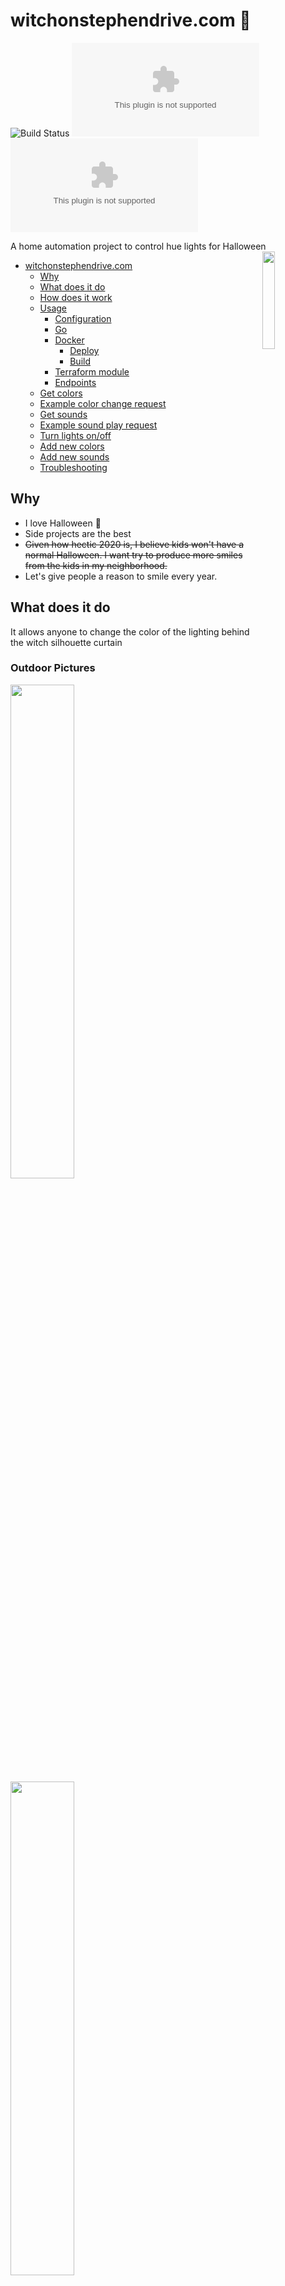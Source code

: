 # witchonstephendrive.com 🧹

![Build Status](https://github.com/circa10a/witchonstephendrive.com/workflows/build-docker-images/badge.svg)
[![PkgGoDev](https://pkg.go.dev/badge/github.com/circa10a/witchonstephendrive.com)](https://pkg.go.dev/github.com/circa10a/witchonstephendrive.com?tab=overview)
[![Go Report Card](https://goreportcard.com/badge/github.com/circa10a/witchonstephendrive.com)](https://goreportcard.com/report/github.com/circa10a/witchonstephendrive.com)

A home automation project to control hue lights for Halloween <img src="https://raw.githubusercontent.com/egonelbre/gophers/10cc13c5e29555ec23f689dc985c157a8d4692ab/vector/fairy-tale/witch-too-much-candy.svg" align="right" width="20%" height="20%"/>

- [witchonstephendrive.com](#witchonstephendrivecom---)
  - [Why](#why)
  - [What does it do](#what-does-it-do)
  - [How does it work](#how-does-it-work)
  - [Usage](#usage)
    - [Configuration](#configuration)
    - [Go](#go)
    - [Docker](#docker)
      - [Deploy](#deploy)
      - [Build](#build)
    - [Terraform module](#terraform-module)
    - [Endpoints](#endpoints)
  - [Get colors](#get-colors)
  - [Example color change request](#example-color-change-request)
  - [Get sounds](#get-sounds)
  - [Example sound play request](#example-sound-play-request)
  - [Turn lights on/off](#turn-lights-on/off)
  - [Add new colors](#add-new-colors)
  - [Add new sounds](#add-new-sounds)
  - [Troubleshooting](#troubleshooting)

## Why

- I love Halloween 🎃
- Side projects are the best
- ~~Given how hectic 2020 is, I believe kids won't have a normal Halloween. I want try to produce more smiles from the kids in my neighborhood.~~
- Let's give people a reason to smile every year.

## What does it do

It allows anyone to change the color of the lighting behind the witch silhouette curtain

### Outdoor Pictures

<p float="left">
  <img src="https://i.imgur.com/hQE6u6h.jpg" width="45%" height="45%"/>
  <img src="https://i.imgur.com/Qj296rO.jpg" width="45%" height="45%"/>
<p/>

### Site Preview

<img src="https://i.imgur.com/WTujMb2.png" width="25%" height="25%"/>

## How does it work

1. Uses [Caddy](https://github.com/caddyserver/caddy) as a reverse proxy to the `witch` app for TLS termination([let's encrypt](https://letsencrypt.org/)).
2. The `witch` app is a Go backend powered by [echo](https://echo.labstack.com/) that serves a vanilla html/css/js front end and has a `/color/:color` route.
3. Once a `/color/:color` route is hit via a `POST` request, the `witch` app uses the [huego](https://github.com/amimof/huego) library for manipulating the state of the philips hue multicolor bulbs. The hue bridge endpoint on your network is automatically discovered.
4. When a `/sound/:sound` route is hit via a `POST` request, the `witch` app writes to an in-memory queue which will then process sounds to play by calling [home assistant](https://www.home-assistant.io/) to play pre-configured halloween sounds through connected google assistant speakers. The reason for the queue is to ensure all sounds are played and do not get interrupted.

## Usage

### Configuration

|                                         |                                                                                                       |           |                    |
|-----------------------------------------|-------------------------------------------------------------------------------------------------------|-----------|--------------------|
| Environment Variable                    | Description                                                                                           | Required  | Default            |
| `WITCH_API_BASE_URL`                    | Base URL for all interactive POST requests                                                            | `false`   | `/api/v1`          |
| `WITCH_HOME_ASSISTANT_API_TOKEN`        | Home assistant API token to play `/local/<sound>.mp3` files                                           | `false`   | `""`               |
| `WITCH_HOME_ASSISTANT_ENTITY_ID`        | **Sounds only enabled if this is configured**. Name of home assistant speaker(`media_player.speaker)` | `false`   | `""`               |
| `WITCH_HOME_ASSISTANT_HOST`             | Address of home assistant                                                                             | `false`   | `http://127.0.0.1` |
| `WITCH_HOME_ASSISTANT_PORT`             | Listening port of home assistant                                                                      | `false`   | `8123`             |
| `WITCH_HUE_DEFAULT_COLORS`              | Map of light ID/default color to set at configured time. Ex. `var="8:cyan,9:pink"`                    | `false`   | `""`               |
| `WITCH_HUE_DEFAULT_COLORS_ENABLED`      | Enables scheduler to set default colors or not                                                        | `false`   | `false`            |
| `WITCH_HUE_DEFAULT_COLORS_START`        | Local time to set default colors at. Think of this as a nightly "reset"                               | `false`   | `22`               |
| `WITCH_HUE_TOKEN`                       | Philips Hue API Token                                                                                 | `true`    | None               |
| `WITCH_HUE_BRIDGE_REFRESH_INTERVAL`     | How long to wait before rediscovering hue bridge config/ip                                            | `false`   | `6h`               |
| `WITCH_HUE_LIGHTS`                      | Light ID's to change color of. Example(export HUE_LIGHTS="1,2,3")                                     | `true`    | `[]`               |
| `WITCH_HUE_LIGHTS_SCHEDULE_ENABLED`     | Enables start/end times for turning lights on/off. Will also set to default colors if enabled         | `false`   | `false`            |
| `WITCH_HUE_LIGHTS_START`                | Local time to turn on configured lights                                                               | `false`   | `18`               |
| `WITCH_HUE_LIGHTS_END`                  | Local time to turn off configured lights                                                              | `false`   | `7`                |
| `WITCH_LOG_LEVEL`                       | [Logrus](https://github.com/sirupsen/logrus) log level                                                | `false`   | `info`             |
| `WITCH_METRICS_ENABLED`                 | Enables prometheus metrics on `/metrics`                                                              | `false`   | `true`             |
| `WITCH_PORT`                            | Port for web server to listen on                                                                      | `false`   | `8080`             |
| `WITCH_SHOW_BANNER`                     | Displays Happy Halloween banner on startup                                                            | `false`   | `true`             |
| `WITCH_SOUND_QUIET_TIME_ENABLED`        | Enables quiet time functionality during configured hours                                              | `false`   | `true`             |
| `WITCH_SOUND_QUIET_TIME_START`          | Local time to ensure sounds are not played after this hour                                            | `false`   | `22`               |
| `WITCH_SOUND_QUIET_TIME_END`            | Local time to ensure sounds are not played before this hour                                           | `false`   | `07`               |
| `WITCH_SOUND_QUEUE_CAPACITY`            | Maximum depth of sound queue. This is to ensure no spam/long backlog                                  | `false`   | `1`                |
| `WITCH_SOUND_QUEUE_WAIT_UNTIL_FINISHED` | Wait for sounds to finish playing before playing the next                                             | `false`   | `true`             |
| `WITCH_UI_ENABLED`                      | Enables hosting of UI/static assets on `/`                                                            | `false`   | `true`             |

### Go

```bash
go generate ./...
go build -o witch .
export WITCH_HUE_TOKEN=<YOUR_TOKEN>; export WITCH_HUE_LIGHTS="1,2,3"
./witch
```

### Docker

#### Deploy

> Follow the [Home Assistant docs](https://www.home-assistant.io/) to setup speakers to support sounds by going to http://localhost:8123/
> You will also need to [create an API token in home assistant](https://developers.home-assistant.io/docs/auth_api/#long-lived-access-token) and set WITCH_HOME_ASSISTANT_API_TOKEN environment variable. Sample config in [provided example .env file](.env)

```bash
docker-compose up -d
```

#### Build

```bash
# Auto determine CPU arch
make build-docker
# ARM64
make build-docker-arm64
# ARMv7
make build-docker-armv7
```

### Terraform module

Colors + sounds are not mutually exclusive, you can pass either just a color, just a sound, or both.

```hcl
module "witchonstephendrive" {
  source       = "github.com/circa10a/witchonstephendrive.com//terraform"
  api_base_url = "https://witchonstephendrive.com/api/v1"
  color        = "purple"
  sound        = "stranger-things"
}

output "color_change_response" {
  value = module.witchonstephendrive.color_change_response
}

output "supported_colors" {
  value = module.witchonstephendrive.supported_colors
}

output "sound_play_response" {
  value = module.witchonstephendrive.sound_play_response
}

output "supported_sounds" {
  value = module.witchonstephendrive.supported_sounds
}
```

### Endpoints

> Rate limiting performed by [this caddy plugin](https://github.com/mholt/caddy-ratelimit)

|                         |                                                 |        |              |                     |
|-------------------------|-------------------------------------------------|--------|--------------|---------------------|
| Route                   | Description                                     | Method | Rate Limited | Limit               |
| `/`                     | Serves static content embedded from `./web`     | `GET`  | No           | N/A                 |
| `/api/v1/colors`        | Get supported colors to change to               | `GET`  | No           | N/A                 |
| `/api/v1/color/:color`  | Changes color of hue lights                     | `POST` | Yes          | 10 requests per 10s |
| `/api/v1/sounds`        | Get supported sounds to play                    | `GET`  | No           | N/A                 |
| `/api/v1/sound/:sound`  | Plays sound through configured speaker          | `POST` | Yes          | 10 requests per 10s |
| `/api/v1/lights/:state` | Changes state of configured lights(on/off)      | `POST` | Yes          | 10 requests per 10s |
| `/metrics`              | Serves prometheus metrics using echo middleware | `GET`  | No           | N/A                 |
| `/swagger/index.html`   | Swagger API documentation                       | `GET`  | No           | N/A                 |

## Get colors

```bash
curl -X POST http://localhost:8080/api/v1/colors
```

## Example color change request

```bash
curl -X POST http://localhost:8080/api/v1/color/red
```

## Get sounds

```bash
curl -X POST http://localhost:8080/api/v1/sounds
```

## Example sound play request

```bash
curl -X POST http://localhost:8080/api/v1/sound/werewolf
```

## Turn lights on/off

```bash
# on
curl -X POST http://localhost:8080/api/v1/lights/on
# off
curl -X POST http://localhost:8080/api/v1/lights/off
```

## Add new colors

To add new colors, make a new entry in `./controllers/colors/colors.go`

## Add new sounds

To add new sounds, simply drop a new `.mp3` file in the `./sounds` directory. This is needed to add to the list of supported sounds and will be built into home assistant docker image.

## Troubleshooting

For debug logs:

```bash
export WITCH_LOG_LEVEL=debug
make run
```
